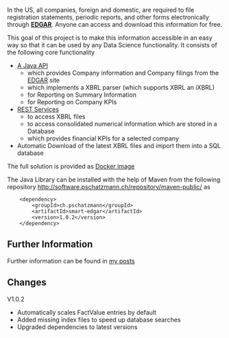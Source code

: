 In the US, all companies, foreign and domestic, are required to file registration statements, periodic reports, and other forms electronically through <a href="https://www.sec.gov/edgar.shtml"><strong>EDGAR</strong></a>. Anyone can access and download this information for free.

This goal of this project is to make this information accessible in an easy way so that it can be used by any Data Science functionality. It consists of the following core functionality

- [A Java API](https://pschatzmann.ch/edgar/docs/overview-summary.html) 
   - which provides Company information and Company filings from the [EDGAR](https://www.sec.gov/edgar.shtml) site
   - which implements a XBRL parser (which supports XBRL an iXBRL)
   - for Reporting on Summary Information
   - for Reporting on Company KPIs
- [REST Services](https://www.pschatzmann.ch/edgar/index.html) 
  - to access XBRL files
  - to access consolidated numerical information which are stored in a Database
  - which provides financial KPIs for a selected company 
- Automatic Download of the latest XBRL files and import them into a SQL database

The full solution is provided as [Docker image](https://hub.docker.com/r/pschatzmann/smart-edgar/") 

The Java Library can be installed with the help of Maven from the following repository http://software.pschatzmann.ch/repository/maven-public/ as 

		<dependency>
			<groupId>ch.pschatzmann</groupId>
			<artifactId>smart-edgar</artifactId>
			<version>1.0.2</version>
		</dependency>


## Further Information
Further information can be found in <a href="https://www.pschatzmann.ch/home/category/edgar/">my posts</a>

## Changes
V1.0.2
- Automatically scales FactValue entries by default 
- Added missing index files to speed up database searches
- Upgraded dependencies to latest versions

